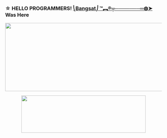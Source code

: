 ### ☆ <b>HELLO PROGRAMMERS!<b> <a href="https://www.twitter.com/Bangsat_XD" target="blank">⎝Bangsat⎠ ™︻®╤───────═◍➤</a> Was Here </h1> <p align="center"> <img width="600" height="220" src="https://github-readme-stats.vercel.app/api?username=Bangsat-XD&show_icons=true&theme=chartreuse-dark&locale=id"> </p> <p align="center"> <img width="400" height="120" src="https://github-readme-stats.vercel.app/api/top-langs/?username=Bangsat-XD&layout=compact&theme=chartreuse-dark"> </p>
